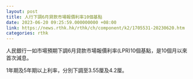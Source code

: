 ```yaml
---
layout: post
title: 人行下調6月貸款市場報價利率10個基點
date: 2023-06-20 09:25:59.000000000 +08:00
link: https://news.rthk.hk/rthk/ch/component/k2/1705531-20230620.htm
categories: rthk
---
```


人民銀行一如市場預期下調6月貸款市場報價利率(LPR)10個基點，是10個月以來首次減息。

1年期及5年期以上利率，分別下調至3.55厘及4.2厘。
